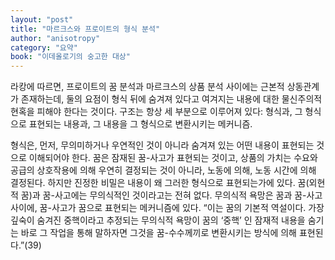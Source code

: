 ```yaml
---
layout: "post"
title: "마르크스와 프로이트의 형식 분석"
author: "anisotropy"
category: "요약"
book: "이데올로기의 숭고한 대상"
---
```


라캉에 따르면, 프로이트의 꿈 분석과 마르크스의 상품 분석 사이에는 근본적 상동관계가 존재하는데, 둘의 요점이 형식 뒤에 숨겨져 있다고 여겨지는 내용에 대한 물신주의적 현혹을 피해야 한다는 것이다. 구조는 항상 세 부분으로 이루어져 있다: 형식과, 그 형식으로 표현되는 내용과, 그 내용을 그 형식으로 변환시키는 메커니즘.

형식은, 먼저, 무의미하거나 우연적인 것이 아니라 숨겨져 있는 어떤 내용이 표현되는 것으로 이해되어야 한다. 꿈은 잠재된 꿈-사고가 표현되는 것이고, 상품의 가치는 수요와 공급의 상호작용에 의해 우연히 결정되는 것이 아니라, 노동에 의해, 노동 시간에 의해 결정된다. 하지만 진정한 비밀은 내용이 왜 그러한 형식으로 표현되는가에 있다. 꿈(외현적 꿈)과 꿈-사고에는 무의식적인 것이라고는 전혀 없다. 무의식적 욕망은 꿈과 꿈-사고 사이에, 꿈-사고가 꿈으로 표현되는 메커니즘에 있다. “이는 꿈의 기본적 역설이다. 가장 깊숙이 숨겨진 중핵이라고 추정되는 무의식적 욕망이 꿈의 ‘중핵’ 인 잠재적 내용을 숨기는 바로 그 작업을 통해 말하자면 그것을 꿈-수수께끼로 변환시키는 방식에 의해 표현된다.”(39)
